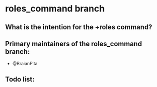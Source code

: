 # roles_command branch

## What is the intention for the +roles command?

## Primary maintainers of the roles_command branch:

 - @BraianPita
 
## Todo list:
